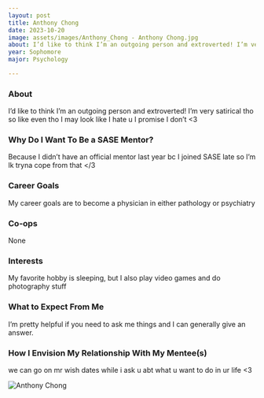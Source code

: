 ```yaml
---
layout: post
title: Anthony Chong 
date: 2023-10-20
image: assets/images/Anthony_Chong - Anthony Chong.jpg
about: I’d like to think I’m an outgoing person and extroverted! I’m very satirical tho so like even tho I may look like I hate u I promise I don’t <3
year: Sophomore
major: Psychology

---
```


### About

I’d like to think I’m an outgoing person and extroverted! I’m very satirical tho so like even tho I may look like I hate u I promise I don’t <3

### Why Do I Want To Be a SASE Mentor?

Because I didn’t have an official mentor last year bc I joined SASE late so I’m lk tryna cope from that </3

### Career Goals

My career goals are to become a physician in either pathology or psychiatry

### Co-ops

None

### Interests

My favorite hobby is sleeping, but I also play video games and do photography stuff

### What to Expect From Me

I’m pretty helpful if you need to ask me things and I can generally give an answer. 

### How I Envision My Relationship With My Mentee(s) 

we can go on mr wish dates while i ask u abt what u want to do in ur life <3

<div class="text-center my-5">
    <img src="https://sase-drexel.github.io/mentorship-2023/assets/images/Anthony_Chong - Anthony Chong.jpg" alt="Anthony Chong" class="rounded post-img" />
</div>
